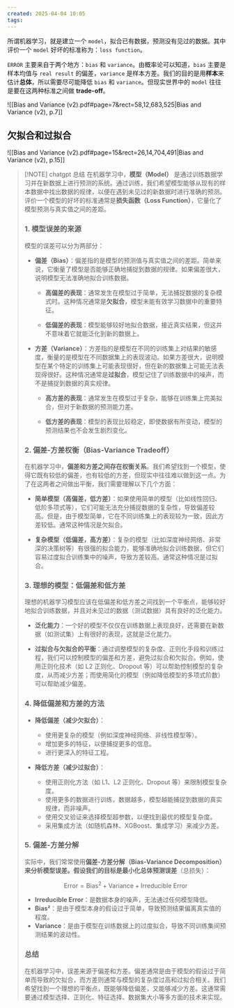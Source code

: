 ```yaml
---
created: 2025-04-04 10:05
tags:
---
```

所谓机器学习，就是建立一个 `model`，拟合已有数据，预测没有见过的数据。其中评价一个 `model` 好坏的标准称为：`loss function`。

`ERROR` 主要来自于两个地方：`bias` 和 `variance`。由概率论可以知道，`bias` 主要是样本均值与 `real result` 的偏差，` variance ` 是样本方差。我们的目的是用**样本**来估计**总体**，所以需要尽可能降低 `bias` 和 `variance`。但现实世界中的 `model` 往往是要在这两种标准之间做 **trade-off**。

![[Bias and Variance (v2).pdf#page=7&rect=58,12,683,525|Bias and Variance (v2), p.7]]

## 欠拟合和过拟合
![[Bias and Variance (v2).pdf#page=15&rect=26,14,704,491|Bias and Variance (v2), p.15]]


> [!NOTE] chatgpt 总结
> 在机器学习中，**模型（Model）** 是通过训练数据学习并在新数据上进行预测的系统。通过训练，我们希望模型能够从现有的样本数据中找出数据的规律，以便在遇到未见过的新数据时进行准确的预测。评价一个模型的好坏的标准通常是**损失函数（Loss Function）**，它量化了模型预测与真实值之间的差距。
> 
> ### 1. **模型误差的来源**
> 
> 模型的误差可以分为两部分：
> - **偏差（Bias）**：偏差指的是模型的预测值与真实值之间的差距。简单来说，它衡量了模型是否能够正确地捕捉到数据的规律。如果偏差很大，说明模型无法准确地拟合训练数据。
>   
>   - **高偏差的表现**：通常发生在模型过于简单，无法捕捉数据的复杂模式时。这种情况通常是**欠拟合**，模型未能有效学习数据中的重要特征。
>   
>   - **低偏差的表现**：模型能够较好地拟合数据，接近真实结果，但这并不意味着它就能泛化到新的数据上。
> 
> - **方差（Variance）**：方差指的是模型在不同的训练集上对结果的敏感度，衡量的是模型在不同数据集上的表现波动。如果方差很大，说明模型在某个特定的训练集上可能表现很好，但在新的数据集上可能无法表现得很好。这种情况通常是**过拟合**，模型记住了训练数据中的噪声，而不是捕捉到数据的真实规律。
> 
>   - **高方差的表现**：通常发生在模型过于复杂，能够在训练集上完美拟合，但对于新数据的预测能力差。
>   
>   - **低方差的表现**：模型的表现比较稳定，即使数据有所变动，模型的预测结果也不会发生剧烈变化。
> 
> ### 2. **偏差-方差权衡（Bias-Variance Tradeoff）**
> 
> 在机器学习中，**偏差和方差之间存在权衡关系**。我们希望找到一个模型，使得它既有较低的偏差，也有较低的方差，但现实中往往难以做到这一点。为了在这两者之间做出平衡，我们需要理解以下几个方面：
> 
> - **简单模型（高偏差，低方差）**：如果使用简单的模型（比如线性回归、低阶多项式等），它们可能无法充分捕捉数据的复杂性，导致偏差较高。但是，由于模型简单，它在不同训练集上的表现较为一致，因此方差较低。通常这种情况是欠拟合。
> 
> - **复杂模型（低偏差，高方差）**：复杂的模型（比如深度神经网络、非常深的决策树等）有很强的拟合能力，能够准确地拟合训练数据，但它们容易过度拟合训练集中的噪声，导致方差较高。通常这种情况是过拟合。
> 
> ### 3. **理想的模型：低偏差和低方差**
> 
> 理想的机器学习模型应该在低偏差和低方差之间找到一个平衡点，能够较好地拟合训练数据，并且对未见过的数据（测试数据）具有良好的泛化能力。
> 
> - **泛化能力**：一个好的模型不仅仅在训练数据上表现良好，还需要在新数据（如测试集）上有很好的表现，这就是泛化能力。
>   
> - **过拟合与欠拟合的平衡**：通过调整模型的复杂度、正则化手段和训练过程，我们可以控制模型的偏差和方差，避免过拟合和欠拟合。例如，使用正则化技术（如 L2 正则化、Dropout 等）可以帮助控制模型的复杂度，从而减少方差；而使用简化的模型（例如降低模型的多项式阶数）可以帮助减少偏差。
> 
> ### 4. **降低偏差和方差的方法**
> 
> - **降低偏差（减少欠拟合）**：
>   - 使用更复杂的模型（例如深度神经网络、非线性模型等）。
>   - 增加更多的特征，以便捕捉更多的信息。
>   - 进行更深入的特征工程。
> 
> - **降低方差（减少过拟合）**：
>   - 使用正则化方法（如 L1、L2 正则化、Dropout 等）来限制模型复杂度。
>   - 使用更多的数据进行训练，数据越多，模型越能捕捉到数据的真实规律，而非噪声。
>   - 使用交叉验证来选择模型超参数，以便找到最优的模型复杂度。
>   - 采用集成方法（如随机森林、XGBoost、集成学习）来减少方差。
> 
> ### 5. **偏差-方差分解**
> 
> 实际中，我们常常使用**偏差-方差分解（Bias-Variance Decomposition）**来分析模型误差。假设我们的目标是最小化**总体预测误差**（总损失）：
> 
> $$
> \text{Error} = \text{Bias}^2 + \text{Variance} + \text{Irreducible Error}
> $$
> 
> - **Irreducible Error**：是数据本身的噪声，无法通过任何模型降低。
> - **Bias²**：是由于模型本身的假设过于简单，导致预测结果偏离真实值的程度。
> - **Variance**：是由于模型在训练数据上的过度拟合，导致不同训练集间预测结果的波动性。
> 
> ### 总结
> 
> 在机器学习中，误差来源于偏差和方差。偏差通常是由于模型的假设过于简单而导致的欠拟合，而方差则通常与模型的复杂度过高和过拟合相关。我们希望找到一个理想的平衡点，既能够降低偏差，又能够减少方差。这通常需要通过模型选择、正则化、特征选择、数据集大小等多方面的技术来实现。